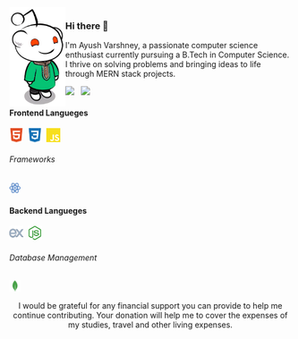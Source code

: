<img align="left" width="100" src="avatar.webp">

### Hi there 👋
  I'm Ayush Varshney, a passionate computer science enthusiast currently pursuing a B.Tech in Computer Science. I thrive on solving problems and bringing ideas to life through MERN stack projects.

<!-- github stats -->
<picture>
<source srcset="https://github-readme-stats.vercel.app/api?username=tomoayan&theme=gotham&bg_color=00000000&show_icons=true&include_all_commits&count_private=true&hide=contribs&hide_border=true&card_width=300&custom_title=My%20Stats" media="(prefers-color-scheme: dark)" />
<source srcset="https://github-readme-stats.vercel.app/api?username=tomoayan&bg_color=00000000&show_icons=true&include_all_commits&count_private=true&hide=contribs&hide_border=true&card_width=300&custom_title=My%20Stats" media="(prefers-color-scheme: light), (prefers-color-scheme: no-preference)" />
<img src="https://github-readme-stats.vercel.app/api?username=tomoayan&theme=gotham&bg_color=00000000&show_icons=true&include_all_commits&count_private=true&hide=contribs&hide_border=true&card_width=300&custom_title=My%20Stats" />
</picture>&nbsp;
<!-- most used langueges -->
<picture>
<source srcset="https://github-readme-stats.vercel.app/api/top-langs/?username=tomoayan&layout=compact&theme=gotham&bg_color=00000000&hide_border=true" media="(prefers-color-scheme: dark)" />
<source srcset="https://github-readme-stats.vercel.app/api/top-langs/?username=tomoayan&layout=compact&bg_color=00000000&hide_border=true" media="(prefers-color-scheme: light), (prefers-color-scheme: no-preference)" />
<img src="https://github-readme-stats.vercel.app/api/top-langs/?username=tomoayan&layout=compact&theme=gotham&bg_color=00000000&hide_border=true" />
</picture>



#### Frontend Langueges
<code><a href="https://html.spec.whatwg.org/multipage/" title="HTML"><img loading="lazy" height="25" src="icons/html5.svg"></a></code>&nbsp;
<code><a href="https://www.w3.org/TR/CSS/#css" title="CSS"><img loading="lazy" height="25" src="icons/css3.svg"></a></code>&nbsp;
<code><a href="https://www.ecma-international.org/publications-and-standards/standards/ecma-262/" title="JAVASCRIPT"><img loading="lazy" height="25" src="icons/javascript.svg"></a></code>&nbsp;

###### Frameworks
<code><a href="https://Reactjs.org/" title="REACTJS"><img loading="lazy" height="20" src="icons/reactdotjs.svg"></a></code>&nbsp;

#### Backend Langueges
<code><a href="https://www.expressjs.com/" title="Express"><img loading="lazy" height="25" src="icons/expressdotjs.svg"></a></code>&nbsp;
<code><a href="https://nodejs.org/" title="NODEJS"><img loading="lazy" height="25" src="icons/nodedotjs.svg"></a></code>&nbsp;

###### Database Management
<code><a href="https://www.mongodb.com/" title="MONGODB"><img loading="lazy" height="20" src="icons/mongodb.svg"></a></code>&nbsp;
<br>



<!-- footer -->
<p align="center">I would be grateful for any financial support you can provide to help me continue contributing. Your donation will help me to cover the expenses of my studies, travel and other living expenses.</p>


